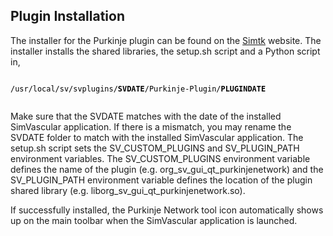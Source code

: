 ## Plugin Installation

The installer for the Purkinje plugin can be found on the <a href="https://simtk.org/projects/simvascular/">Simtk</a> website. The installer installs the shared libraries, the setup.sh script and a Python script in, <br/>

<code> <font color="black"> /usr/local/sv/svplugins/<strong>SVDATE</strong>/Purkinje-Plugin/<strong>PLUGINDATE</strong> </font> </code>

Make sure that the SVDATE matches with the date of the installed SimVascular application. If there is a mismatch, you may rename the SVDATE folder to match with the installed SimVascular application. The setup.sh script sets the SV_CUSTOM_PLUGINS and SV_PLUGIN_PATH environment variables. The SV_CUSTOM_PLUGINS environment variable defines the name of the plugin (e.g. org_sv_gui_qt_purkinjenetwork) and the SV_PLUGIN_PATH environment variable defines the location of the plugin shared library (e.g. liborg_sv_gui_qt_purkinjenetwork.so).

If successfully installed, the Purkinje Network tool icon automatically shows up on the main toolbar when the SimVascular application is launched.


